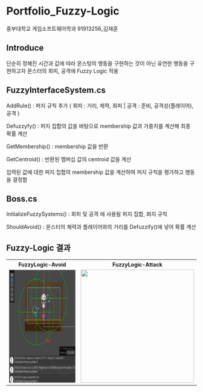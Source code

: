 # Portfolio_Fuzzy-Logic

중부대학교 게임소프트웨어학과 91913256_김재훈


  
## Introduce

단순히 정해진 시간과 값에 따라 몬스텅의 행동을 구현하는 것이 아닌 유연한 행동을 구현하고자 몬스터의 회피, 공격에 Fuzzy Logic 적용

  

## FuzzyInterfaceSystem.cs

AddRule() : 퍼지 규칙 추가 ( 회피 : 거리, 체력, 회피 | 공격 : 준비, 공격성(플레이어), 공격 )  

Defuzzyfy() : 퍼지 집합의 값을 바탕으로 membership 값과 가중치를 계산해 최종 확률 계산  

GetMembership() : membership 값을 반환   

GetCentroid() : 반환된 멤버십 값의 centroid 값을 계산  

입력된 값에 대한 퍼지 집합의 membership 값을 계산하여 퍼지 규칙을 평가하고 행동을 결정함


## Boss.cs

InitializeFuzzySystems() : 회피 및 공격 에 사용될 퍼지 집합, 펴지 규칙   

ShouldAvoid() : 몬스터의 체력과 플레이어와의 거리를 Defuzzify()에 넣어 확률 계산


## Fuzzy-Logic 결과


<table align="center">
  <tr>
    <th style="text-align: center;">FuzzyLogic-Avoid</th>
    <th style="text-align: center;">FuzzyLogic-Attack</th>

  </tr>
  <tr>
    <td><img src="asset/FuzzyAvoid.png" width="300" height="300"></td>
    <td><img src="asset/FuzzyAttack.jpg" width="300" height="300"></td>

  </tr>
</table>

